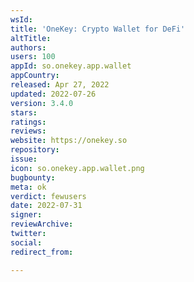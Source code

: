 ```yaml
---
wsId: 
title: 'OneKey: Crypto Wallet for DeFi'
altTitle: 
authors: 
users: 100
appId: so.onekey.app.wallet
appCountry: 
released: Apr 27, 2022
updated: 2022-07-26
version: 3.4.0
stars: 
ratings: 
reviews: 
website: https://onekey.so
repository: 
issue: 
icon: so.onekey.app.wallet.png
bugbounty: 
meta: ok
verdict: fewusers
date: 2022-07-31
signer: 
reviewArchive: 
twitter: 
social: 
redirect_from: 

---
```


